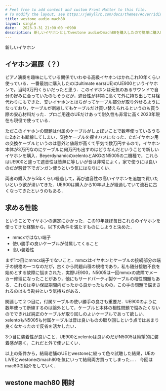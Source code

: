 ```yaml
---
# Feel free to add content and custom Front Matter to this file.
# To modify the layout, see https://jekyllrb.com/docs/themes/#overriding-theme-defaults
title: westone audio mach80
layout: single
date:   2023-3-31 21:00:00 +0900
description: 新しいイヤホンとしてwestone audioのmach80を購入したので簡単に購入時のインプレッション．
---
```


新しいイヤホン


## イヤホン遍歴（？）

ピアノ演奏を趣味にしている関係でいわゆる高級イヤホンはかれこれ10年くらい使っている．一番最初に購入したのはultimate ears(UE)のUE900というイヤホンで，当時3万円くらいだったと思う．このイヤホンは元気のあるサウンドで自分の好みに合っていたのもそうだが，遮音性が非常に高くて外に持ち出して耳栓代わりにもできた．安いイヤホンとはちがってケーブル部分が取り外せるようになっており，ケーブルが断線してもケーブルだけ買い替えられるというのも買う際の安心材料だった．プロご用達のUEだけあって耐久性も非常に高く2023年現在も現役で使っている．

ただこのイヤホンの問題は付属のケーブルがしょぼいことで数年使っているうちに2本とも断線してしまい，交換ケーブルを探すハメになった．ただイヤホン用の交換ケーブルというのは意外と値段が高くて平気で数万円するので，イヤホン本体が3万円なのにケーブルに何万円も出すのはどうなんだということで新しいイヤホンを購入．BeyerdynamicのxelentoとAKGのN5005の二機種で，これらはUE900と違って遮音性は皆無に等しいが音は非常によく，家で使うには良いのだが騒音下でガンガン使うという気にはなりにくい．

両者の購入から5年くらい経過して，再び遮音性の高いイヤホンを追加で買いたいという欲が湧いてきた．UE900は購入から10年以上が経過していて流石に古くなってきたというのもある．

## 求める性能

ということでイヤホンの選定にかかった．この10年ほぼ毎日これらのイヤホンを使ってきた経験から，以下の条件を満たすものにしようと決めた．

- mmcxではない端子
- 使い勝手の良いケーブルが付属してくること
- 高い装着性

まず1つ目にmmcx端子でないこと．mmcxはイヤホンとケーブルの接続部分の端子の規格の一つなのだが，古くから問題山積の規格であり，私も随分接触不良を始めとする故障に悩まされた．実際UE900，N5005は一回mmcxの故障でメーカー修理になったことがあり，他にもサードパーティ製ケーブルの相性問題もある．これらは幸い保証期間内だったから良かったものの，この手の問題で悩まされるのはもう勘弁という気持ちがある．

関連して２つ目に，付属ケーブルの使い勝手の良さも重要だ．UE900のように数年使って断線するのは論外として，ケーブルと本体の相性問題で悩みたくないのでできれば純正のケーブルが取り回しのよいケーブルであって欲しい．xelentoもN5005も付属ケーブルは音は良いものの取り回しという点ではあまり良くなかったので反省を活かしたい．

3つ目に装着性が良いこと．UE900とxelentoは良いのだがN5005は絶望的に装着感が悪く，これだと外で使いにくい．

以上の条件から，結局老舗のUEとwestoneに絞って色々試聴した結果，UEのLIVEとwestoneのmach80を気にいって結局両方買ってしまった．．． 今回はmac80の紹介をしていく．

## westone mach80 開封

